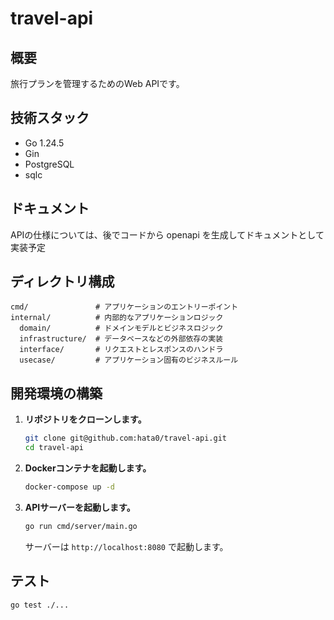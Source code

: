 # travel-api

## 概要

旅行プランを管理するためのWeb APIです。

## 技術スタック

- Go 1.24.5
- Gin
- PostgreSQL
- sqlc

## ドキュメント

APIの仕様については、後でコードから openapi を生成してドキュメントとして実装予定

## ディレクトリ構成

```
cmd/               # アプリケーションのエントリーポイント
internal/          # 内部的なアプリケーションロジック
  domain/          # ドメインモデルとビジネスロジック
  infrastructure/  # データベースなどの外部依存の実装
  interface/       # リクエストとレスポンスのハンドラ
  usecase/         # アプリケーション固有のビジネスルール
```

## 開発環境の構築

1.  **リポジトリをクローンします。**

    ```bash
    git clone git@github.com:hata0/travel-api.git
    cd travel-api
    ```

2.  **Dockerコンテナを起動します。**

    ```bash
    docker-compose up -d
    ```

3.  **APIサーバーを起動します。**

    ```bash
    go run cmd/server/main.go
    ```

    サーバーは `http://localhost:8080` で起動します。

## テスト

```bash
go test ./...
```
